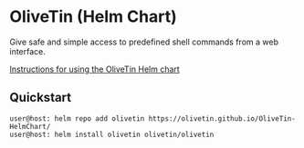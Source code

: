 # OliveTin (Helm Chart)

Give safe and simple access to predefined shell commands from a web interface.

[Instructions for using the OliveTin Helm chart](https://docs.olivetin.app/install-helm.html)

## Quickstart

    user@host: helm repo add olivetin https://olivetin.github.io/OliveTin-HelmChart/
    user@host: helm install olivetin olivetin/olivetin 
    
